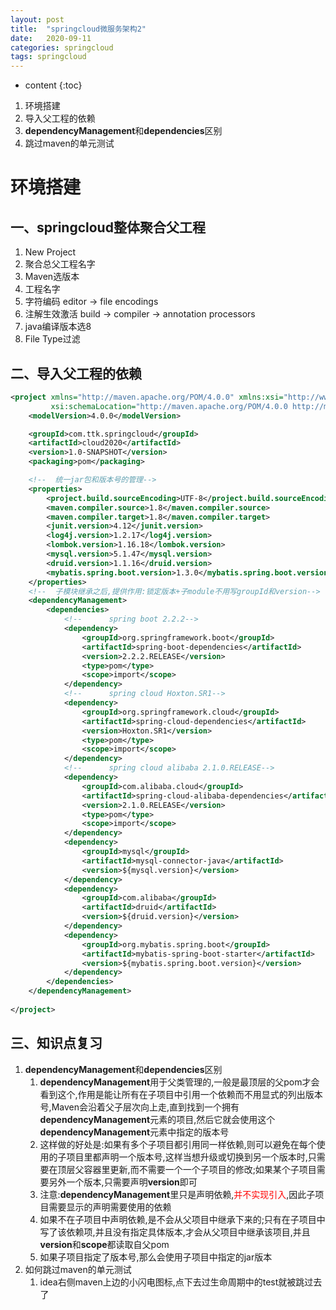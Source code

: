 ```yaml
---
layout: post
title:  "springcloud微服务架构2"
date:   2020-09-11
categories: springcloud
tags: springcloud
---
```


* content
{:toc}

1. 环境搭建
2. 导入父工程的依赖
3. **dependencyManagement**和**dependencies**区别
4. 跳过maven的单元测试 





# 环境搭建
## 一、springcloud整体聚合父工程
1. New Project
2. 聚合总父工程名字
3. Maven选版本
4. 工程名字
5. 字符编码 editor -> file encodings
6. 注解生效激活 build -> compiler -> annotation processors
7. java编译版本选8
8. File Type过滤

## 二、导入父工程的依赖

```xml
<project xmlns="http://maven.apache.org/POM/4.0.0" xmlns:xsi="http://www.w3.org/2001/XMLSchema-instance"
         xsi:schemaLocation="http://maven.apache.org/POM/4.0.0 http://maven.apache.org/xsd/maven-4.0.0.xsd">
    <modelVersion>4.0.0</modelVersion>

    <groupId>com.ttk.springcloud</groupId>
    <artifactId>cloud2020</artifactId>
    <version>1.0-SNAPSHOT</version>
    <packaging>pom</packaging>

    <!--  统一jar包和版本号的管理-->
    <properties>
        <project.build.sourceEncoding>UTF-8</project.build.sourceEncoding>
        <maven.compiler.source>1.8</maven.compiler.source>
        <maven.compiler.target>1.8</maven.compiler.target>
        <junit.version>4.12</junit.version>
        <log4j.version>1.2.17</log4j.version>
        <lombok.version>1.16.18</lombok.version>
        <mysql.version>5.1.47</mysql.version>
        <druid.version>1.1.16</druid.version>
        <mybatis.spring.boot.version>1.3.0</mybatis.spring.boot.version>
    </properties>
    <!--  子模块继承之后,提供作用:锁定版本+子module不用写groupId和version-->
    <dependencyManagement>
        <dependencies>
            <!--      spring boot 2.2.2-->
            <dependency>
                <groupId>org.springframework.boot</groupId>
                <artifactId>spring-boot-dependencies</artifactId>
                <version>2.2.2.RELEASE</version>
                <type>pom</type>
                <scope>import</scope>
            </dependency>
            <!--      spring cloud Hoxton.SR1-->
            <dependency>
                <groupId>org.springframework.cloud</groupId>
                <artifactId>spring-cloud-dependencies</artifactId>
                <version>Hoxton.SR1</version>
                <type>pom</type>
                <scope>import</scope>
            </dependency>
            <!--      spring cloud alibaba 2.1.0.RELEASE-->
            <dependency>
                <groupId>com.alibaba.cloud</groupId>
                <artifactId>spring-cloud-alibaba-dependencies</artifactId>
                <version>2.1.0.RELEASE</version>
                <type>pom</type>
                <scope>import</scope>
            </dependency>
            <dependency>
                <groupId>mysql</groupId>
                <artifactId>mysql-connector-java</artifactId>
                <version>${mysql.version}</version>
            </dependency>
            <dependency>
                <groupId>com.alibaba</groupId>
                <artifactId>druid</artifactId>
                <version>${druid.version}</version>
            </dependency>
            <dependency>
                <groupId>org.mybatis.spring.boot</groupId>
                <artifactId>mybatis-spring-boot-starter</artifactId>
                <version>${mybatis.spring.boot.version}</version>
            </dependency>
        </dependencies>
    </dependencyManagement>
  
</project>
```

## 三、知识点复习
1. **dependencyManagement**和**dependencies**区别
    1. **dependencyManagement**用于父类管理的,一般是最顶层的父pom才会看到这个,作用是能让所有在子项目中引用一个依赖而不用显式的列出版本号,Maven会沿着父子层次向上走,直到找到一个拥有**dependencyManagement**元素的项目,然后它就会使用这个**dependencyManagement**元素中指定的版本号
    2. 这样做的好处是:如果有多个子项目都引用同一样依赖,则可以避免在每个使用的子项目里都声明一个版本号,这样当想升级或切换到另一个版本时,只需要在顶层父容器里更新,而不需要一个一个子项目的修改;如果某个子项目需要另外一个版本,只需要声明**version**即可
    3. 注意:**dependencyManagement**里只是声明依赖,<font color=red face="黑体">并不实现引入</font>,因此子项目需要显示的声明需要使用的依赖
    4. 如果不在子项目中声明依赖,是不会从父项目中继承下来的;只有在子项目中写了该依赖项,并且没有指定具体版本,才会从父项目中继承该项目,并且**version**和**scope**都读取自父pom
    5. 如果子项目指定了版本号,那么会使用子项目中指定的jar版本
2. 如何跳过maven的单元测试
    1. idea右侧maven上边的小闪电图标,点下去过生命周期中的test就被跳过去了